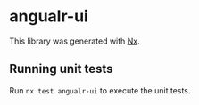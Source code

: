 # angualr-ui

This library was generated with [Nx](https://nx.dev).

## Running unit tests

Run `nx test angualr-ui` to execute the unit tests.
